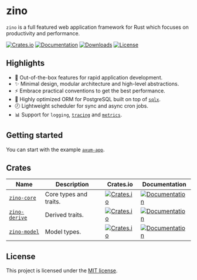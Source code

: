 # zino

`zino` is a full featured web application framework for Rust which focuses on
productivity and performance.

[![Crates.io](https://img.shields.io/crates/v/zino)][zino]
[![Documentation](https://shields.io/docsrs/zino)][zino-docs]
[![Downloads](https://img.shields.io/crates/d/zino)][zino]
[![License](https://img.shields.io/crates/l/zino)][license]


## Highlights

- 🚀 Out-of-the-box features for rapid application development.
- ✨ Minimal design, modular architecture and high-level abstractions.
- ⚡ Embrace practical conventions to get the best performance.
- 🐘 Highly optimized ORM for PostgreSQL built on top of [`sqlx`].
- 🕗 Lightweight scheduler for sync and async cron jobs.
- 📊 Support for `logging`, [`tracing`] and [`metrics`].

## Getting started

You can start with the example [`axum-app`].

## Crates

| Name            | Description            | Crates.io    | Documentation |
|-----------------|------------------------|--------------|---------------|
| [`zino-core`]   | Core types and traits. | [![Crates.io](https://img.shields.io/crates/v/zino-core)][zino-core] | [![Documentation](https://shields.io/docsrs/zino-core)][zino-core-docs] |
| [`zino-derive`] | Derived traits.        | [![Crates.io](https://img.shields.io/crates/v/zino-derive)][zino-derive] | [![Documentation](https://shields.io/docsrs/zino-derive)][zino-derive-docs] |
| [`zino-model`]  | Model types.           | [![Crates.io](https://img.shields.io/crates/v/zino-model)][zino-model] | [![Documentation](https://shields.io/docsrs/zino-model)][zino-model-docs] |

## License

This project is licensed under the [MIT license][license].

[`zino`]: https://github.com/photino/zino/tree/main/zino
[`zino-core`]: https://github.com/photino/zino/tree/main/zino-core
[`zino-derive`]: https://github.com/photino/zino/tree/main/zino-derive
[`zino-model`]: https://github.com/photino/zino/tree/main/zino-model
[zino]: https://crates.io/crates/zino
[zino-docs]: https://docs.rs/zino
[zino-core]: https://crates.io/crates/zino-core
[zino-core-docs]: https://docs.rs/zino-core
[zino-derive]: https://crates.io/crates/zino-derive
[zino-derive-docs]: https://docs.rs/zino-derive
[zino-model]: https://crates.io/crates/zino-model
[zino-model-docs]: https://docs.rs/zino-model
[`sqlx`]: https://crates.io/crates/sqlx
[`tracing`]: https://crates.io/crates/tracing
[`metrics`]: https://crates.io/crates/metrics
[`axum-app`]: https://github.com/photino/zino/tree/main/examples/axum-app
[license]: https://github.com/photino/zino/blob/main/LICENSE